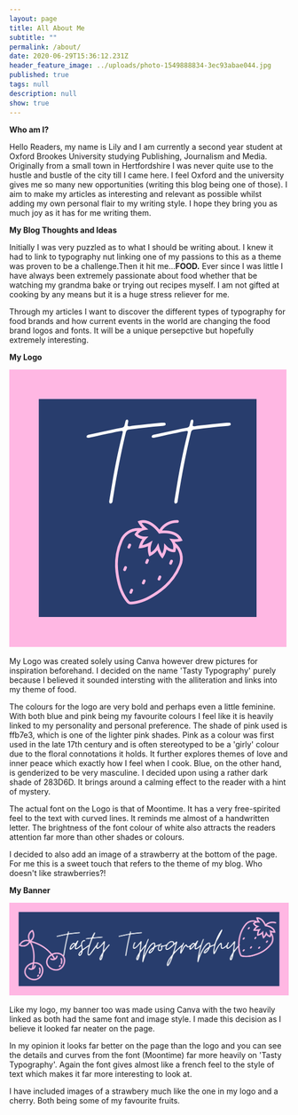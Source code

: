 ```yaml
---
layout: page
title: All About Me
subtitle: ""
permalink: /about/
date: 2020-06-29T15:36:12.231Z
header_feature_image: ../uploads/photo-1549888834-3ec93abae044.jpg
published: true
tags: null
description: null
show: true
---
```

**Who am I?**

Hello Readers, my name is Lily and I am currently a second year student at Oxford Brookes University studying Publishing, Journalism and Media. Originally from a small town in Hertfordshire I was never quite use to the hustle and bustle of the city till I came here. I feel Oxford and the university gives me so many new opportunities (writing this blog being one of those). I aim to make my articles as interesting and relevant as possible whilst adding my own personal flair to my writing style. I hope they bring you as much joy as it has for me writing them.

**My Blog Thoughts and Ideas**

Initially I was very puzzled as to what I should be writing about. I knew it had to link to typography nut linking one of my passions to this as a theme was proven to be a challenge.Then it hit me...**FOOD.** Ever since I was little I have always been extremely passionate about food whether that be watching my grandma bake or trying out recipes myself. I am not gifted at cooking by any means but it is a huge stress reliever for me. 

Through my articles I want to discover the different types of typography for food brands and how current events in the world are changing the food brand logos and fonts. It will be a unique persepctive but hopefully extremely interesting.

**My Logo** 

![](../uploads/logo.png)

My Logo was created solely using Canva however drew pictures for inspiration beforehand. I decided on the name  'Tasty Typography' purely because I believed it sounded intersting with the alliteration and links into my theme of food. 

The colours for the logo are very bold and perhaps even a little feminine. With both blue and pink being my favourite colours I feel like it is heavily linked to my personality and personal preference. The shade of pink used is ffb7e3, which is one of the lighter pink shades. Pink as a colour was first used in the late 17th century and is often stereotyped to be a 'girly' colour due to the floral connotations it holds. It further explores themes of love and inner peace which exactly how I feel when I cook. Blue, on the other hand, is genderized to be very masculine. I decided upon using a rather dark shade of 283D6D. It brings around a calming effect to the reader with a hint of mystery.

The actual font on the Logo is that of Moontime. It has a very free-spirited feel to the text with curved lines. It reminds me almost of a handwritten letter. The brightness of the font colour of white also attracts the readers attention far more than other shades or colours. 

I decided to also add an image of a strawberry at the bottom of the page. For me this is a sweet touch that refers to the theme of my blog. Who doesn't like strawberries?!

**My Banner**

![](../uploads/3771f13d-50e7-44f7-aafd-4d77a25746a7.png)

Like my logo, my banner too was made using Canva with the two heavily linked as both had the same font and image style. I made this decision as I believe it looked far neater on the page.

 In my opinion it looks far better on the page than the logo and you can see the details and curves from the font (Moontime) far more heavily on 'Tasty Typography'. Again the font gives almost like a french feel to the style of text which makes it far more interesting to look at.

I have included images of a strawbery much like the one in my logo and a cherry. Both being some of my favourite fruits.